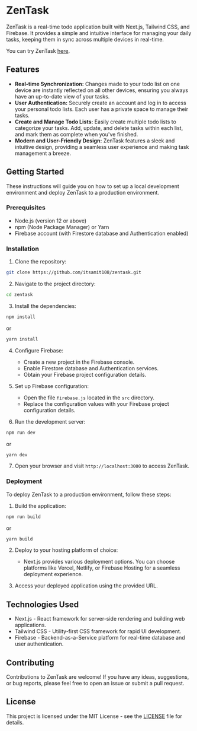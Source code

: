 # ZenTask

ZenTask is a real-time todo application built with Next.js, Tailwind CSS, and Firebase. It provides a simple and intuitive interface for managing your daily tasks, keeping them in sync across multiple devices in real-time.

You can try ZenTask [here](https://todo-sync-phi.vercel.app/).

## Features

- **Real-time Synchronization:** Changes made to your todo list on one device are instantly reflected on all other devices, ensuring you always have an up-to-date view of your tasks.
- **User Authentication:** Securely create an account and log in to access your personal todo lists. Each user has a private space to manage their tasks.
- **Create and Manage Todo Lists:** Easily create multiple todo lists to categorize your tasks. Add, update, and delete tasks within each list, and mark them as complete when you've finished.
- **Modern and User-Friendly Design:** ZenTask features a sleek and intuitive design, providing a seamless user experience and making task management a breeze.

## Getting Started

These instructions will guide you on how to set up a local development environment and deploy ZenTask to a production environment.

### Prerequisites

- Node.js (version 12 or above)
- npm (Node Package Manager) or Yarn
- Firebase account (with Firestore database and Authentication enabled)

### Installation

1. Clone the repository:

```bash
git clone https://github.com/itsamit108/zentask.git
```

2. Navigate to the project directory:

```bash
cd zentask
```

3. Install the dependencies:

```bash
npm install
```

or

```bash
yarn install
```

4. Configure Firebase:

   - Create a new project in the Firebase console.
   - Enable Firestore database and Authentication services.
   - Obtain your Firebase project configuration details.
5. Set up Firebase configuration:

   - Open the file `firebase.js` located in the `src` directory.
   - Replace the configuration values with your Firebase project configuration details.
6. Run the development server:

```bash
npm run dev
```

or

```bash
yarn dev
```

7. Open your browser and visit `http://localhost:3000` to access ZenTask.

### Deployment

To deploy ZenTask to a production environment, follow these steps:

1. Build the application:

```bash
npm run build
```

or

```bash
yarn build
```

2. Deploy to your hosting platform of choice:

   - Next.js provides various deployment options. You can choose platforms like Vercel, Netlify, or Firebase Hosting for a seamless deployment experience.
3. Access your deployed application using the provided URL.

## Technologies Used

- Next.js - React framework for server-side rendering and building web applications.
- Tailwind CSS - Utility-first CSS framework for rapid UI development.
- Firebase - Backend-as-a-Service platform for real-time database and user authentication.

## Contributing

Contributions to ZenTask are welcome! If you have any ideas, suggestions, or bug reports, please feel free to open an issue or submit a pull request.

## License

This project is licensed under the MIT License - see the [LICENSE](LICENSE) file for details.
